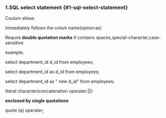 ### 1.SQL select statement {#1-sql-select-statement}

Coulum alisse:

immediately follows the colum name(option:as)

Require **double quotation marks** if contains spaces,special-character,case-sensitive

example:

select department_id d_id from employees;

select department_id as d_id from employees;

select department_id as &quot; new d_id&quot; from employees;

literal character(concatenation operater:||):

**enclosed by single quotations**

quote (q) operater;